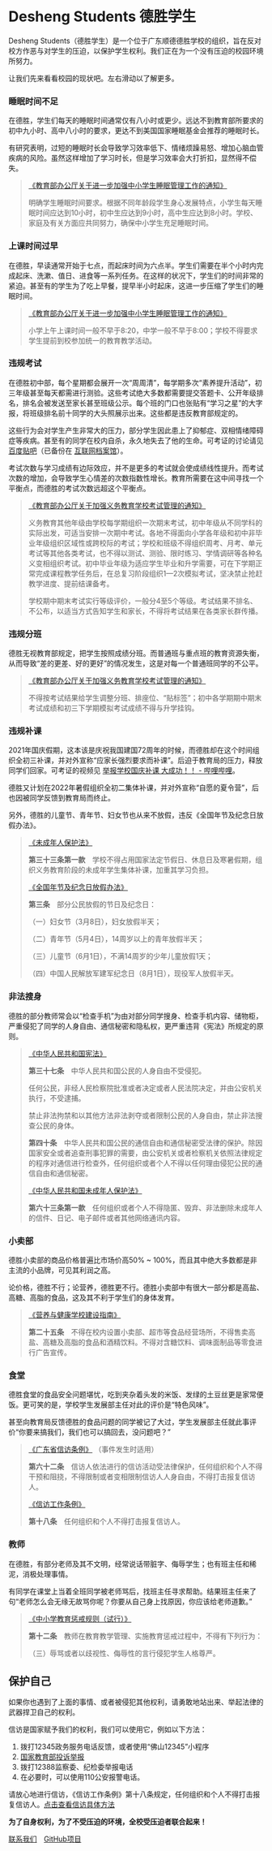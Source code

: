 # Desheng Students 德胜学生

Desheng Students（德胜学生）是一个位于广东顺德德胜学校的组织，旨在反对校方作恶与对学生的压迫，以保护学生权利。我们正在为一个没有压迫的校园环境所努力。

让我们先来看看校园的现状吧。左右滑动以了解更多。

### 睡眠时间不足

在德胜，学生们每天的睡眠时间通常仅有八小时或更少。远达不到教育部所要求的初中九小时、高中八小时的要求，更达不到美国国家睡眠基金会推荐的睡眠时长。

有研究表明，过短的睡眠时长会导致学习效率低下、情绪烦躁易怒、增加心脑血管疾病的风险。虽然这样增加了学习时长，但是学习效率会大打折扣，显然得不偿失。

> [《教育部办公厅关于进一步加强中小学生睡眠管理工作的通知》](http://www.moe.gov.cn/srcsite/A06/s3321/202104/t20210401_523901.html) 
>
> 明确学生睡眠时间要求。根据不同年龄段学生身心发展特点，小学生每天睡眠时间应达到10小时，初中生应达到9小时，高中生应达到8小时。学校、家庭及有关方面应共同努力，确保中小学生充足睡眠时间。

### 上课时间过早

在德胜，早读通常开始于七点，而起床时间为六点半。学生们需要在半个小时内完成起床、洗漱、值日、进食等一系列任务。在这样的状况下，学生们的时间非常的紧迫。甚至有的学生为了吃上早餐，提早半小时起床，这进一步压缩了学生们的睡眠时间。

> [《教育部办公厅关于进一步加强中小学生睡眠管理工作的通知》](http://www.moe.gov.cn/srcsite/A06/s3321/202104/t20210401_523901.html) 
>
> 小学上午上课时间一般不早于8:20，中学一般不早于8:00；学校不得要求学生提前到校参加统一的教育教学活动。

### 违规考试

在德胜初中部，每个星期都会展开一次“周周清”，每学期多次“素养提升活动”，初三年级甚至每天都需进行测验。这些考试绝大多数都需要提交答题卡、公开年级排名，排名会被发送至家长甚至班级公示。每个班的门口也张贴有“学习之星”的大字报，将班级排名前十同学的大头照展示出来。这些都是违反教育部规定的。

这些行为会对学生产生非常大的压力，部分学生因此患上了抑郁症、双相情绪障碍症等疾病。甚至有的同学在校内自杀，永久地失去了他的生命。可考证的讨论请见 [百度贴吧](https://tieba.baidu.com/p/6667666749)（已备份在 [互联网档案馆](https://web.archive.org/web/20220315053732/https://tieba.baidu.com/p/6667666749)）。

考试次数与学习成绩有边际效应，并不是更多的考试就会使成绩线性提升。而考试次数的增加，会导致学生心情差的次数指数性增长。教育所需要在这中间寻找一个平衡点，而德胜的考试次数远超这个平衡点。

> [《教育部办公厅关于加强义务教育学校考试管理的通知》](http://www.moe.gov.cn/srcsite/A06/s3321/202108/t20210830_555640.html)
>
> 义务教育其他年级由学校每学期组织一次期末考试，初中年级从不同学科的实际出发，可适当安排一次期中考试。各地不得面向小学各年级和初中非毕业年级组织区域性或跨校际的考试；学校和班级不得组织周考、月考、单元考试等其他各类考试，也不得以测试、测验、限时练习、学情调研等各种名义变相组织考试。初中毕业年级为适应学生毕业和升学需要，可在下学期正常完成课程教学任务后，在总复习阶段组织1—2次模拟考试，坚决禁止抢赶教学进度、提前结课备考。
>
> 学校期中期末考试实行等级评价，一般分4至5个等级。考试结果不排名、不公布，以适当方式告知学生和家长，不得将考试结果在各类家长群传播。

### 违规分班

德胜无视教育部规定，把学生按照成绩分班。而普通班与重点班的教育资源失衡，从而导致“差的更差、好的更好”的情况发生，这是对每一个普通班同学的不公平。

> [《教育部办公厅关于加强义务教育学校考试管理的通知》](http://www.moe.gov.cn/srcsite/A06/s3321/202108/t20210830_555640.html)
>
> 不得按考试结果给学生调整分班、排座位、“贴标签”；初中各学期期中期末考试成绩和初三下学期模拟考试成绩不得与升学挂钩。

### 违规补课

2021年国庆假期，这本该是庆祝我国建国72周年的时候，而德胜却在这个时间组织全初三补课，并对外宣称“应家长强烈要求而补课”。后迫于教育局的压力，释放同学们回家。可考证的视频见 [举报学校国庆补课 大成功！！ - 哔哩哔哩](https://www.bilibili.com/video/BV1Z34y1U75n)。

德胜又计划在2022年暑假组织全初二集体补课，并对外宣称“自愿的夏令营”，后也因被同学反馈到教育局而终止。

另外，德胜的儿童节、青年节、妇女节也从来不放假，违反《全国年节及纪念日放假办法》。

> [《未成年人保护法》](http://www.gov.cn/xinwen/2020-10/18/content_5552113.htm)
>
> **第三十三条第一款**　学校不得占用国家法定节假日、休息日及寒暑假期，组织义务教育阶段的未成年学生集体补课，加重其学习负担。
>
> [《全国年节及纪念日放假办法》 ](http://www.gov.cn/zhengce/2020-12/25/content_5574202.htm)
>
> **第三条**　部分公民放假的节日及纪念日：
>
> （一）妇女节（3月8日），妇女放假半天；
>
> （二）青年节（5月4日），14周岁以上的青年放假半天；
>
> （三）儿童节（6月1日），不满14周岁的少年儿童放假1天；
>
> （四）中国人民解放军建军纪念日（8月1日），现役军人放假半天。

### 非法搜身

德胜的部分教师常会以“检查手机”为由对部分同学搜身、检查手机内容、储物柜，严重侵犯了同学的人身自由、通信秘密和隐私权，更严重违背《宪法》所规定的原则。

> [《中华人民共和国宪法》](http://www.gov.cn/guoqing/2018-03/22/content_5276318.htm) 
>
> **第三十七条**　中华人民共和国公民的人身自由不受侵犯。
>
> 任何公民，非经人民检察院批准或者决定或者人民法院决定，并由公安机关执行，不受逮捕。
>
> 禁止非法拘禁和以其他方法非法剥夺或者限制公民的人身自由，禁止非法搜查公民的身体。
>
> **第四十条**　中华人民共和国公民的通信自由和通信秘密受法律的保护。除因国家安全或者追查刑事犯罪的需要，由公安机关或者检察机关依照法律规定的程序对通信进行检查外，任何组织或者个人不得以任何理由侵犯公民的通信自由和通信秘密。
>
> [《中华人民共和国未成年人保护法》](http://www.gov.cn/xinwen/2020-10/18/content_5552113.htm)
>
> **第六十三条第一款**　任何组织或者个人不得隐匿、毁弃、非法删除未成年人的信件、日记、电子邮件或者其他网络通讯内容。

### 小卖部

德胜小卖部的商品价格普遍比市场价高50% ~ 100%，而且其中绝大多数都是非主流的小品牌，可见其利润之高。

论价格，德胜不行；论营养，德胜更不行。德胜小卖部中有很大一部分都是高盐、高糖、高脂的食品，这及其不利于学生们的身体发育。

> [《营养与健康学校建设指南》](http://www.moe.gov.cn/jyb_xxgk/moe_1777/moe_1779/202106/t20210624_539987.html)
>
> **第二十五条**　不得在校内设置小卖部、超市等食品经营场所，不得售卖高盐、高糖及高脂的食品和酒精饮料。不得对含糖饮料、调味面制品等零食进行广告宣传。

### 食堂

德胜食堂的食品安全问题堪忧，吃到夹杂着头发的米饭、发绿的土豆丝更是家常便饭。更可笑的是，学校学生发展部主任对此的评价是“特色风味”。

甚至向教育局反馈德胜的食品问题的同学被记了大过，学生发展部主任就此事评价“你要来搞我们，我们也可以搞回去，没问题吧？”

> [《广东省信访条例》](https://www.gjxfj.gov.cn/gjxfj/xxgk/fgwj/xftl/webinfo/2016/03/1460416222459016.htm) （事件发生时适用）
>
> **第六十二条**　信访人依法进行的信访活动受法律保护，任何组织和个人不得干预和阻挠，不得限制或者变相限制信访人人身自由，不得打击报复信访人。
>
> [《信访工作条例》](http://www.gov.cn/zhengce/2022-04/07/content_5683923.htm)
>
> **第十八条**　任何组织和个人不得打击报复信访人。

### 教师

在德胜，有部分老师及其不文明，经常说话带脏字、侮辱学生；也有班主任和稀泥，消极处理事情。

有同学在课堂上当着全班同学被老师骂后，找班主任寻求帮助。结果班主任来了句“老师怎么会无缘无故骂你呢？你要从自己身上找原因，你应该给老师道歉。”

> [《中小学教育惩戒规则（试行）》](http://www.moe.gov.cn/srcsite/A02/s5911/moe_621/202012/t20201228_507882.html)
>
> **第十二条**　教师在教育教学管理、实施教育惩戒过程中，不得有下列行为：
>
> （三）辱骂或者以歧视性、侮辱性的言行侵犯学生人格尊严。

## 保护自己

如果你也遇到了上面的事情、或者被侵犯其他权利，请勇敢地站出来、举起法律的武器捍卫自己的权利。

信访是国家赋予我们的权利，我们可以使用它，例如以下方法：

1. 拨打12345政务服务电话反馈，或者使用“佛山12345”小程序
2. [国家教育部投诉举报](https://hudong.moe.gov.cn/zxjb/jbxz.jsp)
3. 拨打12388监察委、纪检委举报电话
4. 在必要时，可以使用110公安报警电话。

请放心地进行信访，《信访工作条例》第十八条规定，任何组织和个人不得打击报复信访人。[点击查看信访具体方法](https://blog.deshengstudents.com/index.php/archives/7/) 

**为了自身权利，为了不受压迫的环境，全校受压迫者联合起来！**

[联系我们](mailto:deshengstudents@outlook.com)　[GitHub项目](https://github.com/deshengstudents/deshengstudents.com)